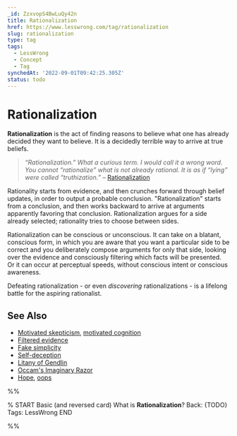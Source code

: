 ```yaml
---
_id: ZzxvopS4BwLuQy42n
title: Rationalization
href: https://www.lesswrong.com/tag/rationalization
slug: rationalization
type: tag
tags:
  - LessWrong
  - Concept
  - Tag
synchedAt: '2022-09-01T09:42:25.305Z'
status: todo
---
```


# Rationalization

**Rationalization** is the act of finding reasons to believe what one has already decided they want to believe. It is a decidedly terrible way to arrive at true beliefs.

> *“Rationalization.” What a curious term. I would call it a wrong word. You cannot “rationalize” what is not already rational. It is as if “lying” were called “truthization.” –* [Rationalization](https://www.lessestwrong.com/posts/SFZoEBpLo9frSJGkc/rationalization)

Rationality starts from evidence, and then crunches forward through belief updates, in order to output a probable conclusion. "Rationalization" starts from a conclusion, and then works backward to arrive at arguments apparently favoring that conclusion. Rationalization argues for a side already selected; rationality tries to choose between sides.

Rationalization can be conscious or unconscious. It can take on a blatant, conscious form, in which you are aware that you want a particular side to be correct and you deliberately compose arguments for only that side, looking over the evidence and consciously filtering which facts will be presented. Or it can occur at perceptual speeds, without conscious intent or conscious awareness.

Defeating rationalization - or even *discovering* rationalizations - is a lifelong battle for the aspiring rationalist.

## See Also

- [Motivated skepticism](https://lessestwrong.com/tag/motivated-skepticism), [motivated cognition](https://lessestwrong.com/tag/motivated-reasoning)
- [Filtered evidence](https://lessestwrong.com/tag/filtered-evidence)
- [Fake simplicity](https://lessestwrong.com/tag/fake-simplicity)
- [Self-deception](https://lessestwrong.com/tag/self-deception)
- [Litany of Gendlin](https://lessestwrong.com/tag/litany-of-gendlin)
- [Occam's Imaginary Razor](https://wiki.lesswrong.com/wiki/Occam's_Imaginary_Razor)
- [Hope](https://lessestwrong.com/tag/hope), [oops](https://lessestwrong.com/tag/oops)


%%

% START
Basic (and reversed card)
What is **Rationalization**?
Back: {TODO}
Tags: LessWrong
END

%%
	

